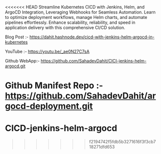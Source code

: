 <<<<<<< HEAD
Streamline Kubernetes CICD with Jenkins, Helm, and ArgoCD Integration, Leveraging Webhooks for Seamless Automation. Learn to optimize deployment workflows, manage Helm charts, and automate pipelines effortlessly. Enhance scalability, reliability, and speed in application delivery with this comprehensive CI/CD solution.

Blog Post :- https://dahit.hashnode.dev/cicd-with-jenkins-helm-argocd-in-kubernetes

YouTube :- https://youtu.be/_ae0N27C7sA

Github WebApp:-  https://github.com/SahadevDahit/CICI-jenkins-helm-argocd.git

Github Manifest Repo :- https://github.com/SahadevDahit/argocd-deployment.git
=======
# CICD-jenkins-helm-argocd
>>>>>>> f2194742f5fdb5b3271616f3f3cb718271dfd653
